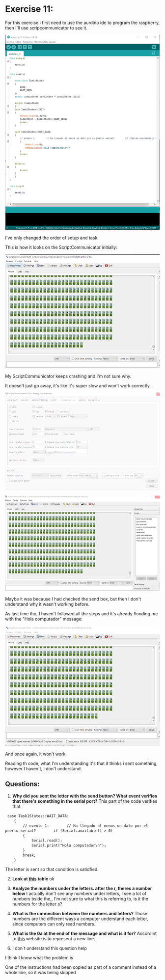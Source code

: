 # Exercise 11:

For this exercise i first need to use the aurdino ide to program the raspberry, then I'll use scripcommunicator to see it.

![alt text](image.png)

I've only changed the order of setup and task.

This is how it looks on the ScriptCommunicator initially:

![alt text](image-1.png)

My ScriptCommunicator keeps crashing and I'm not sure why.

It doesn't just go away, it's like it's super slow and won't work correctly.

![alt text](image-2.png)

![alt text](image-3.png)

Maybe it was because I had checked the send box, but then I don't understand why it wasn't working before.

As last time tho, I haven't followed all the steps and it's already flooding me with the "Hola computador" message:

![alt text](image-4.png)

And once again, it won't work.

Reading th code, what I'm understanding it's that it thinks i sent something, however I haven't, i don't understand.

## Questions:

1. **Why did you sent the letter with the send button? What event verifies that there's something in the serial port?** This part of the code verifies that:
```
 case Task1States::WAIT_DATA:
    {
        // evento 1:        // Ha llegado al menos un dato por el puerto serial?        if (Serial.available() > 0)
        {
            Serial.read();
            Serial.print("Hola computador\n");
        }
        break;
    }
```
The letter is sent so that condition is satidfied.

2. **Look at [this](https://www.asciitable.com/) table** ok

3. **Analyze the numbers under the letters. after the r, theres a number below** I actually don't see any numbers under letters, I see a lot of numbers bside the,, I'm not sure to what this is referring to, is it the numbers for the letter s?

4. **What is the connection between the numbers and letters?** Those numbers are the different ways a computer understand each letter, since computers can only read numbers.

5. **What is the 0a at the end of the message and what is it for?** Accordint to [this](https://www.freecodecamp.org/news/ascii-table-hex-to-ascii-value-character-code-chart-2/) website is to represent a new line.

6. I don´t understand this question help


I think I know what the problem is

One of the instructions had been copied as part of a comment instead of a whole line, so it was being skipped